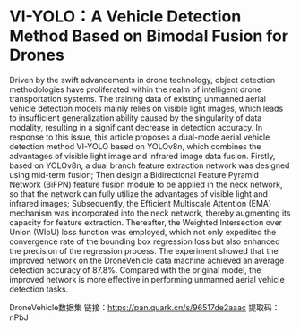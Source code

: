 # VI-YOLO：A Vehicle Detection Method Based on  Bimodal Fusion for Drones
Driven by the swift advancements in drone technology, object detection methodologies have proliferated within the realm of intelligent drone transportation systems. The training data of existing unmanned aerial vehicle detection models mainly relies on visible light images, which leads to insufficient generalization ability caused by the singularity of data modality, resulting in a significant decrease in detection accuracy. In response to this issue, this article proposes a dual-mode aerial vehicle detection method VI-YOLO based on YOLOv8n, which combines the advantages of visible light image and infrared image data fusion. Firstly, based on YOLOv8n, a dual branch feature extraction network was designed using mid-term fusion; Then design a Bidirectional Feature Pyramid Network (BiFPN) feature fusion module to be applied in the neck network, so that the network can fully utilize the advantages of visible light and infrared images; Subsequently, the Efficient Multiscale Attention (EMA) mechanism was incorporated into the neck network, thereby augmenting its capacity for feature extraction. Thereafter, the Weighted Intersection over Union (WIoU) loss function was employed, which not only expedited the convergence rate of the bounding box regression loss but also enhanced the precision of the regression process. The experiment showed that the improved network on the DroneVehicle data machine achieved an average detection accuracy of 87.8%. Compared with the original model, the improved network is more effective in performing unmanned aerial vehicle detection tasks. 

DroneVehicle数据集
链接：https://pan.quark.cn/s/96517de2aaac
提取码：nPbJ
